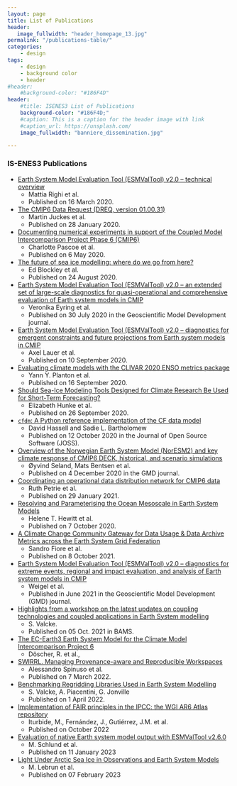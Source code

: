 ```yaml
---
layout: page
title: List of Publications
header:
   image_fullwidth: "header_homepage_13.jpg"
permalink: "/publications-table/"
categories:
    - design
tags:
    - design
    - background color
    - header
#header:
    #background-color: "#186F4D"
header:
    #title: ISENES3 List of Publications
    background-color: "#186F4D;"
    #caption: This is a caption for the header image with link
    #caption_url: https://unsplash.com/
    image_fullwidth: "banniere_dissemination.jpg"

---
```


###  IS-ENES3 Publications

- [Earth System Model Evaluation Tool (ESMValTool) v2.0 – technical overview](https://gmd.copernicus.org/articles/13/1179/2020/)
  - Mattia Righi et al.
  - Published on 16 March 2020. 
- [The CMIP6 Data Request (DREQ, version 01.00.31)](https://gmd.copernicus.org/articles/13/201/2020/)
  - Martin Juckes et al.
  - Published on 28 January 2020. 
- [Documenting numerical experiments in support of the Coupled Model Intercomparison Project Phase 6 (CMIP6)](https://gmd.copernicus.org/articles/13/2149/2020/)
  - Charlotte Pascoe et al.
  - Published on 6 May 2020. 
- [The future of sea ice modelling: where do we go from here?](https://journals.ametsoc.org/view/journals/bams/101/8/bamsD200073.xml)
  - Ed Blockley et al.
  - Published on 24 August 2020. 
- [Earth System Model Evaluation Tool (ESMValTool) v2.0 – an extended set of large-scale diagnostics for quasi-operational and comprehensive evaluation of Earth system models in CMIP](https://gmd.copernicus.org/articles/13/3383/2020/)
  - Veronika Eyring et al.
  - Published on 30 July 2020 in the Geoscientific Model Development journal. 
- [Earth System Model Evaluation Tool (ESMValTool) v2.0 – diagnostics for emergent constraints and future projections from Earth system models in CMIP](https://gmd.copernicus.org/articles/13/4205/2020/)
  - Axel Lauer et al.
  - Published on 10 September 2020. 
- [Evaluating climate models with the CLIVAR 2020 ENSO metrics package](https://journals.ametsoc.org/view/journals/bams/102/2/BAMS-D-19-0337.1.xml?tab_body=pdf)
  - Yann Y. Planton et al.
  - Published on 16 September 2020. 
- [Should Sea-Ice Modeling Tools Designed for Climate Research Be Used for Short-Term Forecasting?](https://link.springer.com/article/10.1007/s40641-020-00162-y)
  - Elizabeth Hunke et al.
  - Published on 26 September 2020. 
- [`cfdm`: A Python reference implementation of the CF data model](https://joss.theoj.org/papers/10.21105/joss.02717)
  - David Hassell and Sadie L. Bartholomew
  - Published on 12 October 2020 in the Journal of Open Source Software (JOSS). 
- [Overview of the Norwegian Earth System Model (NorESM2) and key climate response of CMIP6 DECK, historical, and scenario simulations](https://gmd.copernicus.org/articles/13/6165/2020/)
  - Øyvind Seland, Mats Bentsen et al.
  - Published on 4 December 2020 in the GMD journal. 
- [Coordinating an operational data distribution network for CMIP6 data](https://gmd.copernicus.org/articles/14/629/2021/)
  - Ruth Petrie et al.
  - Published on 29 January 2021. 
- [Resolving and Parameterising the Ocean Mesoscale in Earth System Models](https://link.springer.com/article/10.1007/s40641-020-00164-w#Ack1)
  - Helene T. Hewitt et al.
  - Published on 7 October 2020. 
- [A Climate Change Community Gateway for Data Usage & Data Archive Metrics across the Earth System Grid Federation](http://ceur-ws.org/Vol-2975/paper5.pdf)
  - Sandro Fiore et al.
  - Published on 8 October 2021. 
- [Earth System Model Evaluation Tool (ESMValTool) v2.0 – diagnostics for extreme events, regional and impact evaluation, and analysis of Earth system models in CMIP](https://gmd.copernicus.org/articles/14/3159/2021/#top)
  - Weigel et al.
  - Published in June 2021 in the Geoscientific Model Development (GMD) journal. 
- [Highlights from a workshop on the latest updates on coupling technologies and coupled applications in Earth System modelling](https://journals.ametsoc.org/view/journals/bams/103/3/BAMS-D-21-0045.1.xml)
  - S. Valcke.
  - Published on 05 Oct. 2021 in BAMS. 
- [The EC-Earth3 Earth System Model for the Climate Model Intercomparison Project 6](https://gmd.copernicus.org/preprints/gmd-2020-446/)
  - Döscher, R. et al., 
- [SWIRRL. Managing Provenance-aware and Reproducible Workspaces](https://direct.mit.edu/dint/article/doi/10.1162/dint_a_00129/109846/SWIRRL-Managing-Provenance-aware-and-Reproducible)
  - Alessandro Spinuso et al.
  - Published on 7 March 2022. 
- [Benchmarking Regridding Libraries Used in Earth System Modelling](https://www.mdpi.com/2297-8747/27/2/31)
  - S. Valcke, A. Piacentini, G. Jonville
  - Published on 1 April 2022. 
- [Implementation of FAIR principles in the IPCC: the WGI AR6 Atlas repository](https://www.nature.com/articles/s41597-022-01739-y#citeas) 
  - Iturbide, M., Fernández, J., Gutiérrez, J.M. et al.
  - Published on October 2022
- [Evaluation of native Earth system model output with ESMValTool v2.6.0](https://gmd.copernicus.org/articles/16/315/2023/gmd-16-315-2023.pdf)
  - M. Schlund et al.
  - Published on 11 January 2023
- [Light Under Arctic Sea Ice in Observations and Earth System Models](https://agupubs.onlinelibrary.wiley.com/doi/10.1029/2021JC018161) 
  - M. Lebrun et al.
  - Published on 07 February 2023
